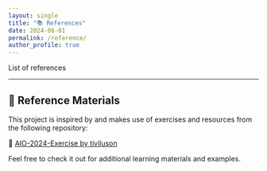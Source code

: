 ```yaml
---
layout: single
title: "📚 References"
date: 2024-06-01
permalink: /reference/
author_profile: true
---
```


List of references

---

## 📘 Reference Materials

This project is inspired by and makes use of exercises and resources from the following repository:

🔗 [AIO-2024-Exercise by tiviluson](https://github.com/tiviluson/AIO-2024-Exercise)

Feel free to check it out for additional learning materials and examples.
